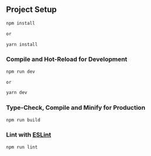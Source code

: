 ## Project Setup

```sh
npm install

or

yarn install
```

### Compile and Hot-Reload for Development

```sh
npm run dev

or

yarn dev
```

### Type-Check, Compile and Minify for Production

```sh
npm run build
```

### Lint with [ESLint](https://eslint.org/)

```sh
npm run lint
```
